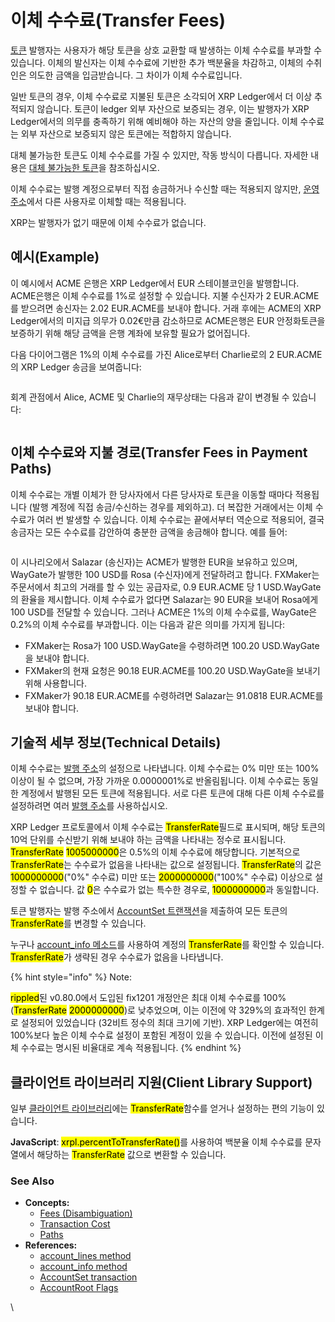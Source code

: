 # 이체 수수료(Transfer Fees)

[토큰](./) 발행자는 사용자가 해당 토큰을 상호 교환할 때 발생하는 이체 수수료를 부과할 수 있습니다. 이체의 발신자는 이체 수수료에 기반한 추가 백분율을 차감하고, 이체의 수취인은 의도한 금액을 입금받습니다. 그 차이가 이체 수수료입니다.

일반 토큰의 경우, 이체 수수료로 지불된 토큰은 소각되어 XRP Ledger에서 더 이상 추적되지 않습니다. 토큰이 ledger 외부 자산으로 보증되는 경우, 이는 발행자가 XRP Ledger에서의 의무를 충족하기 위해 예비해야 하는 자산의 양을 줄입니다. 이체 수수료는 외부 자산으로 보증되지 않은 토큰에는 적합하지 않습니다.

대체 불가능한 토큰도 이체 수수료를 가질 수 있지만, 작동 방식이 다릅니다. 자세한 내용은 [대체 불가능한 토큰](non-fungible-tokens/)을 참조하십시오.

이체 수수료는 발행 계정으로부터 직접 송금하거나 수신할 때는 적용되지 않지만, [운영 주소](broken-reference)에서 다른 사용자로 이체할 때는 적용됩니다.

XRP는 발행자가 없기 때문에 이체 수수료가 없습니다.

## 예시(Example)

이 예시에서 ACME 은행은 XRP Ledger에서 EUR 스테이블코인을 발행합니다. ACME은행은 이체 수수료를 1%로 설정할 수 있습니다. 지불 수신자가 2 EUR.ACME를 받으려면 송신자는 2.02 EUR.ACME를 보내야 합니다. 거래 후에는 ACME의 XRP Ledger에서의 미지급 의무가 0.02€만큼 감소하므로 ACME은행은 EUR 안정화토큰을 보증하기 위해 해당 금액을 은행 계좌에 보유할 필요가 없어집니다.

다음 다이어그램은 1%의 이체 수수료를 가진 Alice로부터 Charlie로의 2 EUR.ACME의 XRP Ledger 송금을 보여줍니다:

<figure><img src="https://xrpl.org/img/transfer-fees.svg" alt=""><figcaption></figcaption></figure>

회계 관점에서 Alice, ACME 및 Charlie의 재무상태는 다음과 같이 변경될 수 있습니다:

<figure><img src="https://xrpl.org/img/transfer-fees-balance-sheets.svg" alt=""><figcaption></figcaption></figure>

## 이체 수수료와 지불 경로(Transfer Fees in Payment Paths)

이체 수수료는 개별 이체가 한 당사자에서 다른 당사자로 토큰을 이동할 때마다 적용됩니다 (발행 계정에 직접 송금/수신하는 경우를 제외하고). 더 복잡한 거래에서는 이체 수수료가 여러 번 발생할 수 있습니다. 이체 수수료는 끝에서부터 역순으로 적용되어, 결국 송금자는 모든 수수료를 감안하여 충분한 금액을 송금해야 합니다. 예를 들어:

<figure><img src="https://xrpl.org/img/transfer-fees-in-paths.svg" alt=""><figcaption></figcaption></figure>

이 시나리오에서 Salazar (송신자)는 ACME가 발행한 EUR을 보유하고 있으며, WayGate가 발행한 100 USD를 Rosa (수신자)에게 전달하려고 합니다. FXMaker는 주문서에서 최고의 거래를 할 수 있는 공급자로, 0.9 EUR.ACME 당 1 USD.WayGate의 환율을 제시합니다. 이체 수수료가 없다면 Salazar는 90 EUR을 보내어 Rosa에게 100 USD를 전달할 수 있습니다. 그러나 ACME은 1%의 이체 수수료를, WayGate은 0.2%의 이체 수수료를 부과합니다. 이는 다음과 같은 의미를 가지게 됩니다:

* FXMaker는 Rosa가 100 USD.WayGate을 수령하려면 100.20 USD.WayGate을 보내야 합니다.
* FXMaker의 현재 요청은 90.18 EUR.ACME를 100.20 USD.WayGate을 보내기 위해 사용합니다.
* &#x20;FXMaker가 90.18 EUR.ACME를 수령하려면 Salazar는 91.0818 EUR.ACME를 보내야 합니다.

## 기술적 세부 정보(Technical Details)

이체 수수료는 [발행 주소](broken-reference)의 설정으로 나타냅니다. 이체 수수료는 0% 미만 또는 100% 이상이 될 수 없으며, 가장 가까운 0.0000001%로 반올림됩니다. 이체 수수료는 동일한 계정에서 발행된 모든 토큰에 적용됩니다. 서로 다른 토큰에 대해 다른 이체 수수료를 설정하려면 여러 [발행 주소](broken-reference)를 사용하십시오.

XRP Ledger 프로토콜에서 이체 수수료는 <mark style="background-color:yellow;">TransferRate</mark>필드로 표시되며, 해당 토큰의 10억 단위를 수신받기 위해 보내야 하는 금액을 나타내는 정수로 표시됩니다. <mark style="background-color:yellow;">TransferRate</mark> <mark style="background-color:yellow;">1005000000</mark>은 0.5%의 이체 수수료에 해당합니다. 기본적으로 <mark style="background-color:yellow;">TransferRate</mark>는 수수료가 없음을 나타내는 값으로 설정됩니다. <mark style="background-color:yellow;">TransferRate</mark>의 값은 <mark style="background-color:yellow;">1000000000</mark>("0%" 수수료) 미만 또는 <mark style="background-color:yellow;">2000000000</mark>("100%" 수수료) 이상으로 설정할 수 없습니다. 값 <mark style="background-color:yellow;">0</mark>은 수수료가 없는 특수한 경우로, <mark style="background-color:yellow;">1000000000</mark>과 동일합니다.

토큰 발행자는 발행 주소에서 [AccountSet 트랜잭션](../../references/xrp-ledger/undefined-1/undefined-1/accountset.md)을 제출하여 모든 토큰의 <mark style="background-color:yellow;">TransferRate</mark>를 변경할 수 있습니다.

누구나 [account\_info 메소드](../../references/http-websocket-apis/api-1/undefined/account\_info.md)를 사용하여 계정의 <mark style="background-color:yellow;">TransferRate</mark>를 확인할 수 있습니다. <mark style="background-color:yellow;">TransferRate</mark>가 생략된 경우 수수료가 없음을 나타냅니다.

{% hint style="info" %}
Note:

<mark style="background-color:yellow;">rippled</mark>된 v0.80.0에서 도입된 fix1201 개정안은 최대 이체 수수료를 100% (<mark style="background-color:yellow;">TransferRate</mark>  <mark style="background-color:yellow;">2000000000</mark>)로 낮추었으며, 이는 이전에 약 329%의 효과적인 한계로 설정되어 있었습니다 (32비트 정수의 최대 크기에 기반). XRP Ledger에는 여전히 100%보다 높은 이체 수수료 설정이 포함된 계정이 있을 수 있습니다. 이전에 설정된 이체 수수료는 명시된 비율대로 계속 적용됩니다.
{% endhint %}

## 클라이언트 라이브러리 지원(Client Library Support)

일부 [클라이언트 라이브러리](../../references/undefined/)에는 <mark style="background-color:yellow;">TransferRate</mark>함수를 얻거나 설정하는 편의 기능이 있습니다.

**JavaScript**: <mark style="background-color:yellow;">xrpl.percentToTransferRate()</mark>를 사용하여 백분율 이체 수수료를 문자열에서 해당하는 <mark style="background-color:yellow;">TransferRate</mark> 값으로 변환할 수 있습니다.



### See Also <a href="#see-also" id="see-also"></a>

* **Concepts:**
  * [Fees (Disambiguation)](https://xrpl.org/fees.html)
  * [Transaction Cost](https://xrpl.org/transaction-cost.html)
  * [Paths](https://xrpl.org/paths.html)
* **References:**
  * [account\_lines method](https://xrpl.org/account\_lines.html)
  * [account\_info method](https://xrpl.org/account\_info.html)
  * [AccountSet transaction](https://xrpl.org/accountset.html)
  * [AccountRoot Flags](https://xrpl.org/accountroot.html#accountroot-flags)

\
